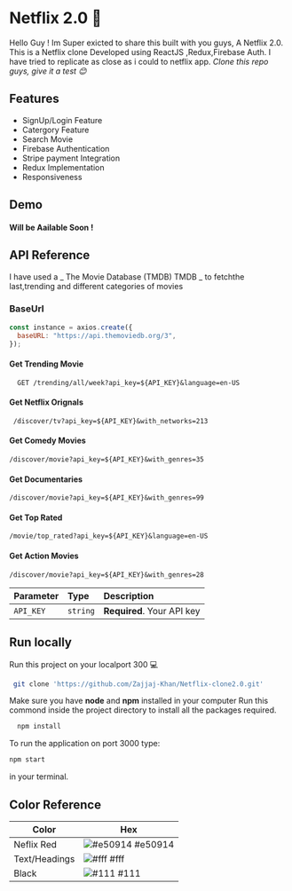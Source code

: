 # Netflix 2.0 🚀

Hello Guy ! Im Super exicted to share this built with you guys, A Netflix 2.0. This is a Netflix clone Developed using ReactJS ,Redux,Firebase Auth. I have tried to replicate as close as i could to netflix app. _Clone this repo guys, give it a test 😊_

## Features

- SignUp/Login Feature
- Catergory Feature
- Search Movie
- Firebase Authentication
- Stripe payment Integration
- Redux Implementation
- Responsiveness

## Demo

#### Will be Aailable Soon !

## API Reference

I have used a _ The Movie Database (TMDB) TMDB _ to fetchthe last,trending and different categories of movies

### BaseUrl

```javascript
const instance = axios.create({
  baseURL: "https://api.themoviedb.org/3",
});
```

#### Get Trending Movie

```https
  GET /trending/all/week?api_key=${API_KEY}&language=en-US
```

#### Get Netflix Orignals

```https
 /discover/tv?api_key=${API_KEY}&with_networks=213
```

#### Get Comedy Movies

```https
/discover/movie?api_key=${API_KEY}&with_genres=35
```

#### Get Documentaries

```https
/discover/movie?api_key=${API_KEY}&with_genres=99
```

#### Get Top Rated

```https
/movie/top_rated?api_key=${API_KEY}&language=en-US
```

#### Get Action Movies

```https
/discover/movie?api_key=${API_KEY}&with_genres=28
```

| Parameter | Type     | Description                |
| :-------- | :------- | :------------------------- |
| `API_KEY` | `string` | **Required**. Your API key |

## Run locally

Run this project on your localport 300 💻

```bash
 git clone 'https://github.com/Zajjaj-Khan/Netflix-clone2.0.git'
```

Make sure you have **node** and **npm** installed in your computer
Run this commond inside the project directory to install all the packages required.

```bash
  npm install
```

To run the application on port 3000 type:

```bash
npm start
```

in your terminal.

## Color Reference

| Color         | Hex                                                              |
| ------------- | ---------------------------------------------------------------- |
| Neflix Red    | ![#e50914](https://via.placeholder.com/10/e50914?text=+) #e50914 |
| Text/Headings | ![#fff](https://via.placeholder.com/10/fff?text=+) #fff          |
| Black         | ![#111](https://via.placeholder.com/10/111?text=+) #111          |
